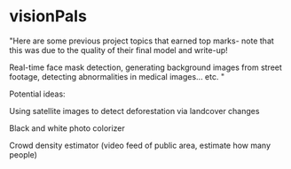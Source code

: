 # visionPals

"Here are some previous project topics that earned top marks- note that this was due to the quality of their final model and write-up! 

Real-time face mask detection,  generating background images from street footage,  detecting abnormalities in medical images... etc. "


Potential ideas:

Using satellite images to detect deforestation via landcover changes

Black and white photo colorizer

Crowd density estimator (video feed of public area, estimate how many people)
